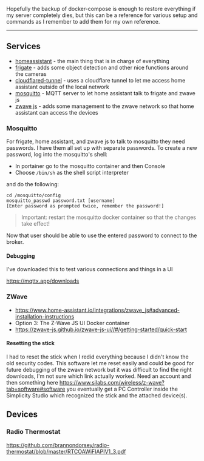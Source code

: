 Hopefully the backup of docker-compose is enough to restore everything if my server completely dies, but this can be a reference for various setup and commands as I remember to add them for my own reference.

----

## Services

- [homeassistant](https://www.home-assistant.io/) - the main thing that is in charge of everything
- [frigate](https://docs.frigate.video/) - adds some object detection and other nice functions around the cameras
- [cloudflared-tunnel](https://developers.cloudflare.com/cloudflare-one/connections/connect-networks/get-started/) - uses a cloudflare tunnel to let me access home assistant outside of the local network
- [mosquitto](https://mosquitto.org/) - MQTT server to let home assistant talk to frigate and zwave js
- [zwave js](https://github.com/zwave-js/zwave-js-ui) - adds some management to the zwave network so that home assistant can access the devices


### Mosquitto

For frigate, home assistant, and zwave js to talk to mosquitto they need passwords. I have them all set up with separate passwords. To create a new password, log into the mosquitto's shell:
  - In portainer go to the mosquitto container and then Console
  - Choose `/bin/sh` as the shell script interpreter

 and do the following:

```
cd /mosquitto/config
mosquitto_passwd password.txt [username]
[Enter password as prompted twice, remember the password!]
```

> Important: restart the mosquitto docker container so that the changes take effect!

Now that user should be able to use the entered password to connect to the broker.

#### Debugging

I've downloaded this to test various connections and things in a UI

https://mqttx.app/downloads

### ZWave

- https://www.home-assistant.io/integrations/zwave_js#advanced-installation-instructions
- Option 3: The Z-Wave JS UI Docker container
- https://zwave-js.github.io/zwave-js-ui//#/getting-started/quick-start

#### Resetting the stick

I had to reset the stick when I redid everything because I didn't know the old security codes. This software let me reset easily and could be good for future debugging of the zwave network but it was difficult to find the right downloads, I'm not sure which link actually worked. Need an account and then something here https://www.silabs.com/wireless/z-wave?tab=software#software you eventually get a PC Controller inside the Simplicity Studio which recognized the stick and the attached device(s). 


## Devices

### Radio Thermostat

https://github.com/brannondorsey/radio-thermostat/blob/master/RTCOAWiFIAPIV1_3.pdf
